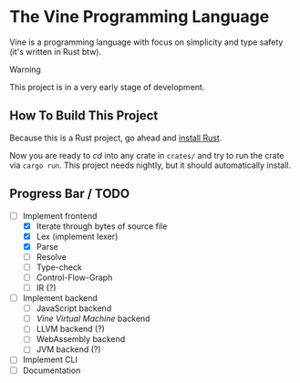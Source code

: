 # The Vine Programming Language

Vine is a programming language with focus on simplicity and type safety (it's written in Rust btw).

> [!WARNING]  
> This project is in a very early stage of development.

## How To Build This Project

Because this is a Rust project, go ahead
and [install Rust](https://www.rust-lang.org/learn/get-started#installing-rust).

Now you are ready to _cd_ into any crate in `crates/` and try to run the crate via `cargo run`. This project needs
nightly, but it should automatically install.

## Progress Bar / TODO

- [ ] Implement frontend
    - [X] Iterate through bytes of source file
    - [X] Lex (implement lexer)
    - [X] Parse
    - [ ] Resolve
    - [ ] Type-check
    - [ ] Control-Flow-Graph
    - [ ] IR (?)
- [ ] Implement backend
    - [ ] JavaScript backend
    - [ ] _Vine Virtual Machine_ backend
    - [ ] LLVM backend (?)
    - [ ] WebAssembly backend
    - [ ] JVM backend (?)
- [ ] Implement CLI
- [ ] Documentation
